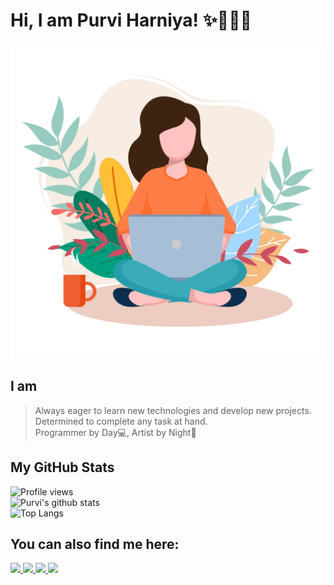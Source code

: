 # Hi, I am Purvi Harniya! :sparkles:👩🏻‍💻
![Image](https://raw.githubusercontent.com/Purviharniya/Purviharniya/master/image.webp)
## I am 
> Always eager to learn new technologies and develop new projects. Determined to complete any task at hand.  
> Programmer by Day💻, Artist by Night:art:
## My GitHub Stats
![Profile views](https://enjr4ag1p3vqq41.m.pipedream.net)<br>
![Purvi's github stats](https://github-readme-stats.vercel.app/api?username=Purviharniya&count_private=true&show_icons=true&theme=tokyonight) <br>
![Top Langs](https://github-readme-stats.vercel.app/api/top-langs/?username=Purviharniya&layout=compact&theme=tokyonight&card_width=445)
## You can also find me here:  
<a href="https://www.linkedin.com/in/purvi-harniya/" target="_blank">
    <img src="https://img.shields.io/badge/linkedin-%230077B5.svg?&style=for-the-badge&logo=linkedin&logoColor=white" />
  </a>
<a href="https://www.instagram.com/purvi_jh/" target="_blank">
    <img src="https://img.shields.io/badge/instagram-%23E4405F.svg?&style=for-the-badge&logo=instagram&logoColor=white" />
  </a>
<a href="mailto:purvi.harniya@gmail.com" target="_blank">
    <img src="https://img.shields.io/badge/mail-%230077B5.svg?&style=for-the-badge&logo=gmail&logoColor=white" />
  </a>
 <a href="mailto:purvi.h@somaiya.edu" target="_blank">
    <img src="https://img.shields.io/badge/mail-%230077B5.svg?&style=for-the-badge&logo=gmail&logoColor=white" />
  </a>
